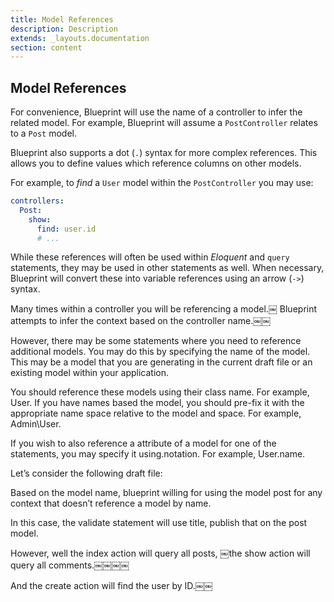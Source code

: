 ```yaml
---
title: Model References
description: Description
extends: _layouts.documentation
section: content
---
```

## Model References
For convenience, Blueprint will use the name of a controller to infer the related model. For example, Blueprint will assume a `PostController` relates to a `Post` model.

Blueprint also supports a dot (`.`) syntax for more complex references. This allows you to define values which reference columns on other models.

For example, to _find_ a `User` model within the `PostController` you may use:

```yaml
controllers:
  Post:
    show:
      find: user.id
      # ...
```

While these references will often be used within _Eloquent_ and `query` statements, they may be used in other statements as well. When necessary, Blueprint will convert these into variable references using an arrow (`->`) syntax.

Many times within a controller you will be referencing a model.￼ Blueprint attempts to infer the context based on the controller name.￼￼

However, there may be some statements where you need to reference additional models. You may do this by specifying the name of the model. This may be a model that you are generating in the current draft file or an existing model within your application.

You should reference these models using their class name. For example, User. If you have names based the model, you should pre-fix it with the appropriate name space relative to the model and space. For example, Admin\User.

If you wish to also reference a attribute of a model for one of the statements, you may specify it using.notation. For example, User.name.

Let’s consider the following draft file:

Based on the model name, blueprint willing for using the model post for any context that doesn’t reference a model by name.

In this case, the validate statement will use title, publish that on the post model.

However, well the index action will query all posts, ￼the show action will query all comments.￼￼￼￼

And the create action will find the user by ID.￼￼
